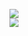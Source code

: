 [![](https://img.shields.io/badge/Made%20With-Github%20Spray-lightgrey.svg?style=for-the-badge&logo=github)](https://github.com/Annihil/github-spray#8422)  
[![](https://i.imgur.com/2DrTn0Z.gif)](https://github.com/Annihil/github-spray)